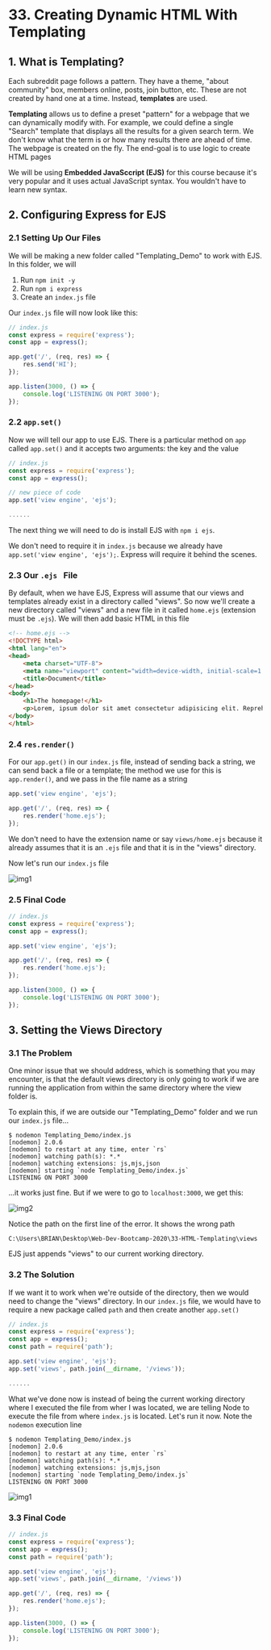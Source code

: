 # 33. Creating Dynamic HTML With Templating

## 1. What is Templating?

Each subreddit page follows a pattern. They have a theme, "about community" box, members online, posts, join button, etc. These are not created by hand one at a time. Instead, **templates** are used.

**Templating** allows us to define a preset "pattern" for a webpage that we can dynamically modify with. For example, we could define a single "Search" template that displays all the results for a given search term. We don't know what the term is or how many results there are ahead of time. The webpage is created on the fly. The end-goal is to use logic to create HTML pages

We will be using **Embedded JavaSccript (EJS)** for this course because it's very popular and it uses actual JavaScript syntax. You wouldn't have to learn new syntax.

## 2. Configuring Express for EJS

### 2.1 Setting Up Our Files

We will be making a new folder called "Templating_Demo" to work with EJS. In this folder, we will

1. Run `npm init -y`
2. Run `npm i express`
3. Create an `index.js` file

Our `index.js` file will now look like this:

```js
// index.js
const express = require('express');
const app = express();

app.get('/', (req, res) => {
    res.send('HI');
});

app.listen(3000, () => {
    console.log('LISTENING ON PORT 3000');
});
```

### 2.2 `app.set()`

Now we will tell our app to use EJS. There is a particular method on `app` called `app.set()` and it accepts two arguments: the key and the value

```js
// index.js
const express = require('express');
const app = express();

// new piece of code
app.set('view engine', 'ejs');

......
```

The next thing we will need to do is install EJS with `npm i ejs`.

We don't need to require it in `index.js` because we already have `app.set('view engine', 'ejs');`. Express will require it behind the scenes.

### 2.3 Our `.ejs ` File

By default, when we have EJS, Express will assume that our views and templates already exist in a directory called "views". So now we'll create a new directory called "views" and a new file in it called `home.ejs` (extension must be `.ejs`). We will then add basic HTML in this file

```html
<!-- home.ejs -->
<!DOCTYPE html>
<html lang="en">
<head>
    <meta charset="UTF-8">
    <meta name="viewport" content="width=device-width, initial-scale=1.0">
    <title>Document</title>
</head>
<body>
    <h1>The homepage!</h1>
    <p>Lorem, ipsum dolor sit amet consectetur adipisicing elit. Reprehenderit cum aut quod nisi mollitia qui delectus deleniti eum blanditiis, provident optio laudantium dolorem quia, possimus perferendis consectetur, aliquam excepturi error.</p>
</body>
</html>
```

### 2.4 `res.render()`

For our `app.get()` in our `index.js` file, instead of sending back a string, we can send back a file or a template; the method we use for this is `app.render()`, and we pass in the file name as a string

```js
app.set('view engine', 'ejs');

app.get('/', (req, res) => {
    res.render('home.ejs');
});
```

We don't need to have the extension name or say `views/home.ejs` because it already assumes that it is an `.ejs` file and that it is in the "views" directory. 

Now let's run our `index.js` file

![img1](https://github.com/Brian-E-Nguyen/Web-Dev-Bootcamp-2020/blob/main/33-HTML-Templating/img-for-notes/img1.jpg?raw=true)

### 2.5 Final Code

```js
// index.js
const express = require('express');
const app = express();

app.set('view engine', 'ejs');

app.get('/', (req, res) => {
    res.render('home.ejs');
});

app.listen(3000, () => {
    console.log('LISTENING ON PORT 3000');
});
```

## 3. Setting the Views Directory

### 3.1 The Problem

One minor issue that we should address, which is something that you may encounter, is that the default views directory is only going to work if we are running the application from within the same directory where the view folder is.

To explain this, if we are outside our "Templating_Demo" folder and we run our `index.js` file...

```
$ nodemon Templating_Demo/index.js
[nodemon] 2.0.6
[nodemon] to restart at any time, enter `rs`
[nodemon] watching path(s): *.*
[nodemon] watching extensions: js,mjs,json
[nodemon] starting `node Templating_Demo/index.js`
LISTENING ON PORT 3000
```

...it works just fine. But if we were to go to `localhost:3000`, we get this:

![img2](https://github.com/Brian-E-Nguyen/Web-Dev-Bootcamp-2020/blob/main/33-HTML-Templating/img-for-notes/img2.jpg?raw=true)

Notice the path on the first line of the error. It shows the wrong path

`C:\Users\BRIAN\Desktop\Web-Dev-Bootcamp-2020\33-HTML-Templating\views`

EJS just appends "views" to our current working directory.

### 3.2 The Solution

If we want it to work when we're outside of the directory, then we would need to change the "views" directory. In our `index.js` file, we would have to require a new package called `path` and then create another `app.set()`


```js
// index.js
const express = require('express');
const app = express();
const path = require('path');

app.set('view engine', 'ejs');
app.set('views', path.join(__dirname, '/views'));

......
```

What we've done now is instead of being the current working directory where I executed the file from wher I was located, we are telling Node to execute the file from where `index.js` is located. Let's run it now. Note the `nodemon` execution line

```
$ nodemon Templating_Demo/index.js
[nodemon] 2.0.6
[nodemon] to restart at any time, enter `rs`
[nodemon] watching path(s): *.*
[nodemon] watching extensions: js,mjs,json
[nodemon] starting `node Templating_Demo/index.js`
LISTENING ON PORT 3000
```

![img1](https://github.com/Brian-E-Nguyen/Web-Dev-Bootcamp-2020/blob/main/33-HTML-Templating/img-for-notes/img1.jpg?raw=true)

### 3.3 Final Code

```js
// index.js
const express = require('express');
const app = express();
const path = require('path');

app.set('view engine', 'ejs');
app.set('views', path.join(__dirname, '/views'))

app.get('/', (req, res) => {
    res.render('home.ejs');
});

app.listen(3000, () => {
    console.log('LISTENING ON PORT 3000');
});
```